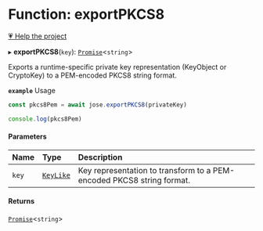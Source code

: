# Function: exportPKCS8

[💗 Help the project](https://github.com/sponsors/panva)

▸ **exportPKCS8**(`key`): [`Promise`]( https://developer.mozilla.org/en-US/docs/Web/JavaScript/Reference/Global_Objects/Promise )<`string`\>

Exports a runtime-specific private key representation (KeyObject or CryptoKey) to a PEM-encoded
PKCS8 string format.

**`example`** Usage

```js
const pkcs8Pem = await jose.exportPKCS8(privateKey)

console.log(pkcs8Pem)
```

#### Parameters

| Name | Type | Description |
| :------ | :------ | :------ |
| `key` | [`KeyLike`](../types/types.KeyLike.md) | Key representation to transform to a PEM-encoded PKCS8 string format. |

#### Returns

[`Promise`]( https://developer.mozilla.org/en-US/docs/Web/JavaScript/Reference/Global_Objects/Promise )<`string`\>
